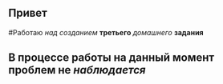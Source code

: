 ## Привет

#Работаю *над созданием* **третьего** _домашнего_ __задания__

## В процессе работы на данный момент **проблем** не *наблюдается*

